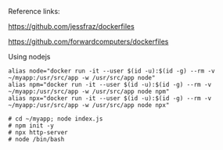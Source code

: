 Reference links:

https://github.com/jessfraz/dockerfiles

https://github.com/forwardcomputers/dockerfiles

Using nodejs
```
alias node="docker run -it --user $(id -u):$(id -g) --rm -v ~/myapp:/usr/src/app -w /usr/src/app node"
alias npm="docker run -it --user $(id -u):$(id -g) --rm -v ~/myapp:/usr/src/app -w /usr/src/app node npm"
alias npx="docker run -it --user $(id -u):$(id -g) --rm -v ~/myapp:/usr/src/app -w /usr/src/app node npx"

# cd ~/myapp; node index.js
# npm init -y
# npx http-server
# node /bin/bash

```



